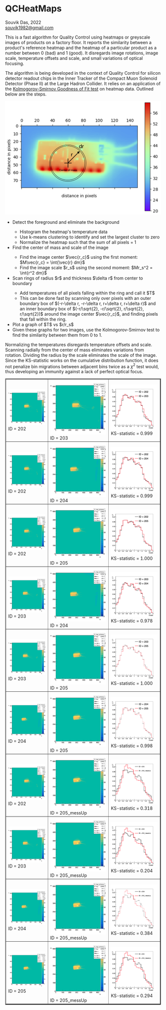# QCHeatMaps
Souvik Das, 2022 <br/>
souvik1982@gmail.com

This is a fast algorithm for Quality Control using heatmaps or greyscale images of products on a factory floor. It reports the similarity between a product's reference heatmap and the heatmap of a particular product as a number between 0 (bad) and 1 (good). It disregards image rotations, image scale, temperature offsets and scale, and small variations of optical focusing.

The algorithm is being developed in the context of Quality Control for silicon detector readout chips in the Inner Tracker of the Compact Muon Solenoid Detector (Phase II) at the Large Hadron Collider. It relies on an application of the <a href="https://www.itl.nist.gov/div898/handbook/eda/section3/eda35g.htm">Kolmogorov-Smirnov Goodness of Fit test</a> on heatmap data. Outlined below are the steps.

<img src="doc/Illustration.png" style="width: 70vw;"/>

<ul>
<li> Detect the foreground and eliminate the background </li>
 <ul>
 <li> Histogram the heatmap's temperature data </li>
 <li> Use k-means clustering to identify and set the largest cluster to zero </li>
 <li> Normalize the heatmap such that the sum of all pixels = 1 </li>
 </ul>
<li> Find the center of mass and scale of the image </li>
 <ul>
 <li> Find the image center $\vec{r_c}$ using the first moment: $M\vec{r_c} = \int{\vec{r} dm}$ </li>
 <li> Find the image scale $r_s$ using the second moment: $Mr_s^2 = \int{r^2 dm}$ </li>
 </ul>
<li> Scan rings of radius $r$ and thickness $\delta r$ from center to boundary </li>
 <ul>
 <li> Add temperatures of all pixels falling within the ring and call it $T$ </li>
 <li> This can be done fast by scanning only over pixels with an outer boundary box of $(-r-\delta r, -r-\delta r, r+\delta r, r+\delta r)$ and an inner boundary box of $(-r/\sqrt{2}, -r/\sqrt{2}, r/\sqrt{2}, r/\sqrt{2})$ around the image center $\vec{r_c}$, and finding pixels that fall within the ring. </li>
 </ul>
<li> Plot a graph of $T$ vs $r/r_s$ </li>
<li> Given these graphs for two images, use the Kolmogorov-Smirnov test to find the similarity between them from 0 to 1. </li>
</ul>

Normalizing the temperatures disregards temperature offsets and scale. Scanning radially from the center of mass eliminates variations from rotation. Dividing the radius by the scale eliminates the scale of the image. Since the KS-statistic works on the cumulative distribution function, it does not penalize bin migrations between adjacent bins twice as a $\chi^2$ test would, thus developing an immunity against a lack of perfect optical focus.

<table border="2">
<tr> 
 <td> <img src="doc/c_image_noMassage_202.png"/> ID = 202 </td> 
 <td> <img src="doc/c_image_noMassage_203.png"/> ID = 203 </td> 
 <td> <img src="doc/c_T_rs_202_203.png"/> KS-statistic = 0.999 </td> 
</tr>
<tr> 
 <td> <img src="doc/c_image_noMassage_202.png"/> ID = 202 </td> 
 <td> <img src="doc/c_image_noMassage_204.png"/> ID = 204 </td> 
 <td> <img src="doc/c_T_rs_202_204.png"/> KS-statistic = 0.999 </td> 
</tr>
<tr> 
 <td> <img src="doc/c_image_noMassage_202.png"/> ID = 202 </td> 
 <td> <img src="doc/c_image_noMassage_205.png"/> ID = 205 </td> 
 <td> <img src="doc/c_T_rs_202_205.png"/> KS-statistic = 1.000 </td> 
</tr>
<tr> 
 <td> <img src="doc/c_image_noMassage_203.png"/> ID = 203 </td> 
 <td> <img src="doc/c_image_noMassage_204.png"/> ID = 204 </td> 
 <td> <img src="doc/c_T_rs_203_204.png"/> KS-statistic = 0.978 </td> 
</tr>
<tr> 
 <td> <img src="doc/c_image_noMassage_203.png"/> ID = 203 </td> 
 <td> <img src="doc/c_image_noMassage_205.png"/> ID = 205 </td> 
 <td> <img src="doc/c_T_rs_203_205.png"/> KS-statistic = 1.000 </td> 
</tr>
<tr> 
 <td> <img src="doc/c_image_noMassage_204.png"/> ID = 204 </td> 
 <td> <img src="doc/c_image_noMassage_205.png"/> ID = 205 </td> 
 <td> <img src="doc/c_T_rs_204_205.png"/> KS-statistic = 0.998 </td> 
</tr>
<tr> 
 <td> <img src="doc/c_image_noMassage_202.png"/> ID = 202 </td> 
 <td> <img src="doc/c_image_noMassage_205_messUp.png"/> ID = 205_messUp </td> 
 <td> <img src="doc/c_T_rs_205_205_messUp.png"/> KS-statistic = 0.318 </td> 
</tr>
<tr> 
 <td> <img src="doc/c_image_noMassage_203.png"/> ID = 203 </td> 
 <td> <img src="doc/c_image_noMassage_205_messUp.png"/> ID = 205_messUp </td> 
 <td> <img src="doc/c_T_rs_203_205_messUp.png"/> KS-statistic = 0.204 </td> 
</tr>
<tr> 
 <td> <img src="doc/c_image_noMassage_204.png"/> ID = 204 </td> 
 <td> <img src="doc/c_image_noMassage_205_messUp.png"/> ID = 205_messUp </td> 
 <td> <img src="doc/c_T_rs_204_205_messUp.png"/> KS-statistic = 0.384 </td> 
</tr>
<tr> 
 <td> <img src="doc/c_image_noMassage_205.png"/> ID = 205 </td> 
 <td> <img src="doc/c_image_noMassage_205_messUp.png"/> ID = 205_messUp </td> 
 <td> <img src="doc/c_T_rs_205_205_messUp.png"/> KS-statistic = 0.294 </td> 
</tr>
</table>




